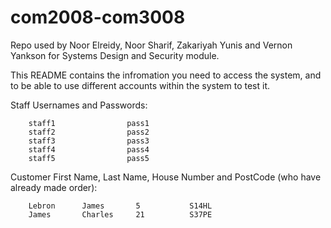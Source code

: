 # com2008-com3008

Repo used by Noor Elreidy, Noor Sharif, Zakariyah Yunis and Vernon Yankson for Systems Design and Security module.

This README contains the infromation you need to access the system, and to be able to use different accounts within the system to test it. 


Staff Usernames and Passwords:

        staff1                pass1
        staff2                pass2
        staff3                pass3
        staff4                pass4
        staff5                pass5



Customer First Name, Last Name, House Number and PostCode (who have already made order):

        Lebron      James       5           S14HL
        James       Charles     21          S37PE



